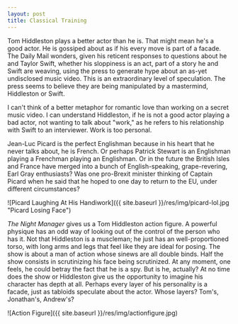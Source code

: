 ```yaml
---
layout: post
title: Classical Training
---
```


Tom Hiddleston plays a better actor than he is. That might mean he's a good actor. He is gossiped about as if his every move is part of a facade. The Daily Mail wonders, given his reticent responses to questions about he and Taylor Swift, whether his sloppiness is an act, part of a story he and Swift are weaving, using the press to generate hype about an as-yet undisclosed music video. This is an extraordinary level of speculation. The press seems to believe they are being manipulated by a mastermind, Hiddleston or Swift.

I can't think of a better metaphor for romantic love than working on a secret music video. I can understand Hiddleston, if he is not a good actor playing a bad actor, not wanting to talk about "work," as he refers to his relationship with Swift to an interviewer. Work is too personal.

Jean-Luc Picard is the perfect Englishman because in his heart that he never talks about, he is French. Or perhaps Patrick Stewart is an Englishman playing a Frenchman playing an Englishman. Or in the future the British Isles and France have merged into a bunch of English-speaking, grape-revering, Earl Gray enthusiasts? Was one pro-Brexit minister thinking of Captain Picard when he said that he hoped to one day to return to the EU, under different circumstances?

![Picard Laughing At His Handiwork]({{ site.baseurl }}/res/img/picard-lol.jpg "Picard Losing Face")

*The Night Manager* gives us a Tom Hiddleston action figure. A powerful physique has an odd way of looking out of the control of the person who has it. Not that Hiddleston is a muscleman; he just has an well-proportioned torso, with long arms and legs that feel like they are ideal for posing. The show is about a man of action whose sinews are all double binds. Half the show consists in scrutinizing his face being scrutinized. At any moment, one feels, he could betray the fact that he is a spy. But is he, actually? At no time does the show or Hiddleston give us the opportunity to imagine his character has depth at all. Perhaps every layer of his personality is a facade, just as tabloids speculate about the actor. Whose layers? Tom's, Jonathan's, Andrew's?

![Action Figure]({{ site.baseurl }}/res/img/actionfigure.jpg)